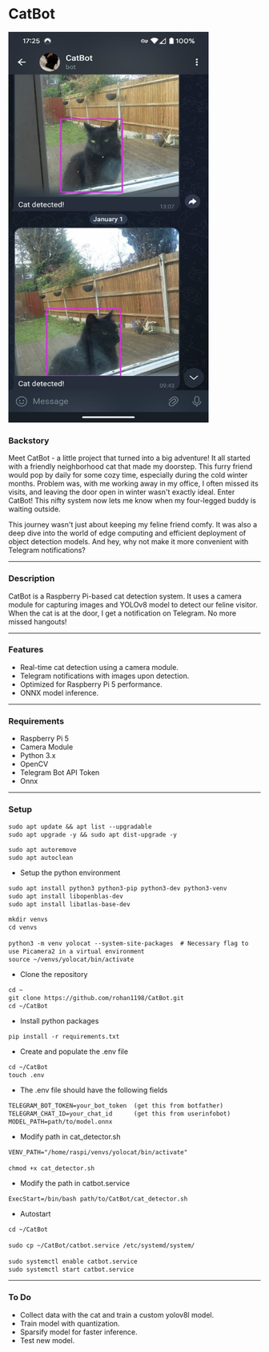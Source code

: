 # CatBot

<img src="https://github.com/rohan1198/CatBot/blob/main/assets/detection.jpeg" width="400" height="780">


### Backstory
Meet CatBot - a little project that turned into a big adventure! It all started with a friendly neighborhood cat that made my doorstep. This furry friend would pop by daily for some cozy time, especially during the cold winter months. Problem was, with me working away in my office, I often missed its visits, and leaving the door open in winter wasn't exactly ideal. Enter CatBot! This nifty system now lets me know when my four-legged buddy is waiting outside.

This journey wasn't just about keeping my feline friend comfy. It was also a deep dive into the world of edge computing and efficient deployment of object detection models. And hey, why not make it more convenient with Telegram notifications?

---

### Description
CatBot is a Raspberry Pi-based cat detection system. It uses a camera module for capturing images and YOLOv8 model to detect our feline visitor. When the cat is at the door, I get a notification on Telegram. No more missed hangouts!

---

### Features

- Real-time cat detection using a camera module.
- Telegram notifications with images upon detection.
- Optimized for Raspberry Pi 5 performance.
- ONNX model inference.

---

### Requirements

- Raspberry Pi 5
- Camera Module
- Python 3.x
- OpenCV
- Telegram Bot API Token
- Onnx

---

### Setup

```
sudo apt update && apt list --upgradable
sudo apt upgrade -y && sudo apt dist-upgrade -y
```

```
sudo apt autoremove
sudo apt autoclean
```

- Setup the python environment
```
sudo apt install python3 python3-pip python3-dev python3-venv
sudo apt install libopenblas-dev
sudo apt install libatlas-base-dev
```

```
mkdir venvs
cd venvs

python3 -m venv yolocat --system-site-packages  # Necessary flag to use Picamera2 in a virtual environment
source ~/venvs/yolocat/bin/activate
```

- Clone the repository
```
cd ~
git clone https://github.com/rohan1198/CatBot.git
cd ~/CatBot
```

- Install python packages
```
pip install -r requirements.txt
```

- Create and populate the .env file
```
cd ~/CatBot
touch .env
```

- The .env file should have the following fields
```
TELEGRAM_BOT_TOKEN=your_bot_token  (get this from botfather)
TELEGRAM_CHAT_ID=your_chat_id      (get this from userinfobot)
MODEL_PATH=path/to/model.onnx
```

- Modify path in cat_detector.sh
```
VENV_PATH="/home/raspi/venvs/yolocat/bin/activate"

chmod +x cat_detector.sh
```

- Modify the path in catbot.service
```
ExecStart=/bin/bash path/to/CatBot/cat_detector.sh
```

- Autostart
```
cd ~/CatBot

sudo cp ~/CatBot/catbot.service /etc/systemd/system/

sudo systemctl enable catbot.service
sudo systemctl start catbot.service
```


---

### To Do

- Collect data with the cat and train a custom yolov8l model.
- Train model with quantization.
- Sparsify model for faster inference.
- Test new model.
